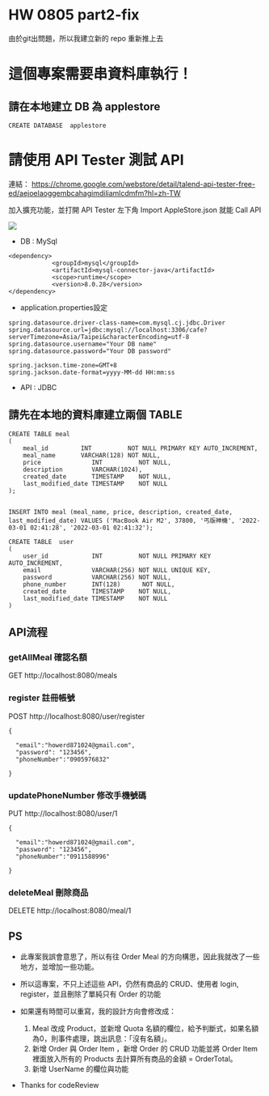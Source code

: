 # HW 0805 part2-fix

由於git出問題，所以我建立新的 repo 重新推上去

# 這個專案需要串資料庫執行！
## 請在本地建立 DB 為 applestore
```
CREATE DATABASE  applestore
```
# 請使用 API Tester 測試 API

連結：
https://chrome.google.com/webstore/detail/talend-api-tester-free-ed/aejoelaoggembcahagimdiliamlcdmfm?hl=zh-TW

加入擴充功能，並打開 API Tester
左下角 Import AppleStore.json 就能 Call API

![](https://i.imgur.com/tdC11GI.png)

* DB : MySql
```
<dependency>
            <groupId>mysql</groupId>
            <artifactId>mysql-connector-java</artifactId>
            <scope>runtime</scope>
            <version>8.0.28</version>
</dependency>
```
* application.properties設定
```
spring.datasource.driver-class-name=com.mysql.cj.jdbc.Driver
spring.datasource.url=jdbc:mysql://localhost:3306/cafe?serverTimezone=Asia/Taipei&characterEncoding=utf-8
spring.datasource.username="Your DB name"
spring.datasource.password="Your DB password"

spring.jackson.time-zone=GMT+8
spring.jackson.date-format=yyyy-MM-dd HH:mm:ss
```
* API : JDBC

## 請先在本地的資料庫建立兩個 TABLE

```=mysql
CREATE TABLE meal
(
    meal_id         INT          NOT NULL PRIMARY KEY AUTO_INCREMENT,
    meal_name       VARCHAR(128) NOT NULL,
    price              INT          NOT NULL,
    description        VARCHAR(1024),
    created_date       TIMESTAMP    NOT NULL,
    last_modified_date TIMESTAMP    NOT NULL
);


INSERT INTO meal (meal_name, price, description, created_date, last_modified_date) VALUES ('MacBook Air M2', 37800, '丐版神機', '2022-03-01 02:41:28', '2022-03-01 02:41:32');
```

```=mysql
CREATE TABLE  user
(
    user_id            INT          NOT NULL PRIMARY KEY AUTO_INCREMENT,
    email              VARCHAR(256) NOT NULL UNIQUE KEY,
    password           VARCHAR(256) NOT NULL,
    phone_number       INT(128)      NOT NULL,
    created_date       TIMESTAMP    NOT NULL,
    last_modified_date TIMESTAMP    NOT NULL
)
```

## API流程

### getAllMeal 確認名額

GET http://localhost:8080/meals

### register 註冊帳號

POST http://localhost:8080/user/register

```json=
{

  "email":"howerd871024@gmail.com",
  "password": "123456",
  "phoneNumber":"0905976832"

}
```

### updatePhoneNumber 修改手機號碼

PUT http://localhost:8080/user/1

```json=
{

  "email":"howerd871024@gmail.com",
  "password": "123456",
  "phoneNumber":"0911588996"

}
```
### deleteMeal 刪除商品
DELETE http://localhost:8080/meal/1

## PS
* 此專案我誤會意思了，所以有往 Order Meal 的方向構思，因此我就改了一些地方，並增加一些功能。

* 所以這專案，不只上述這些 API，仍然有商品的 CRUD、使用者 login, register，並且刪除了單純只有 Order 的功能

* 如果還有時間可以重寫，我的設計方向會修改成：

    1. Meal 改成 Product，並新增 Quota 名額的欄位，給予判斷式，如果名額為0，則事件處理，跳出訊息：「沒有名額」。
    2. 新增 Order 與 Order Item ，新增 Order 的 CRUD 功能並將  Order Item 裡面放入所有的 Products 去計算所有商品的金額 = OrderTotal。
    3. 新增 UserName 的欄位與功能

* Thanks for codeReview
